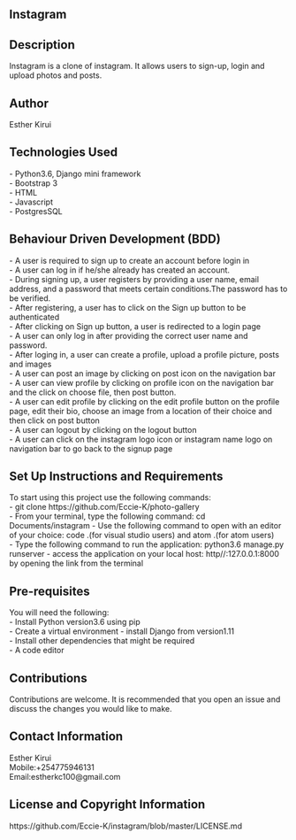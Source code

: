 <h2>Instagram</h2>

<h2>Description</h2>
Instagram is a clone of instagram. It allows users to sign-up, login and upload photos and posts.

<h2>Author</h2>
Esther Kirui

<h2>Technologies Used</h2>
- Python3.6, Django mini framework<br>
- Bootstrap 3<br>
- HTML<br>
- Javascript<br>
- PostgresSQL<br>

<h2>Behaviour Driven Development (BDD)</h2>
- A user is required to sign up to create an account before login in <br>
- A user can log in if he/she already has created an account.<br>
- During signing up, a user registers by providing a user name, email address, and a password that meets certain conditions.The password has to be verified.<br>
- After registering, a user has to click on the Sign up button to be authenticated<br>
- After clicking on Sign up button, a user is redirected to a login page<br>
- A user can only log in after providing the correct user name and password.<br>
- After loging in, a user can create a profile, upload a profile picture, posts and images<br>
- A user can post an image by clicking on post icon on the navigation bar<br>
- A user can view profile by clicking on profile icon on the navigation bar and the click on choose file, then post button.<br>
- A user can edit profile by clicking on the edit profile button on the profile page, edit their bio, choose an image from a location of their choice and then click on post button<br>
- A user can logout by clicking on the logout button<br>
- A user can click on the instagram logo icon or instagram name logo on navigation bar to go back to the signup page<br>


<h2>Set Up Instructions and Requirements</h2>
To start using this project use the following commands:<br>
- git clone https://github.com/Eccie-K/photo-gallery<br>
- From your terminal, type the following command: cd Documents/instagram
- Use the following command to open with an editor of your choice: code .(for visual studio users) and atom .(for atom users)<br>
- Type the following command to run the application: python3.6 manage.py runserver
- access the application on your local host: http//:127.0.0.1:8000 by opening the link from the terminal<br>

<h2>Pre-requisites</h2>
You will need the following:<br>
- Install Python version3.6 using pip<br>
- Create a virtual environment
- install Django from version1.11<br>
- Install other dependencies that might be required<br>
- A code editor<br>

<h2>Contributions</h2>
Contributions are welcome. It is recommended that you open an issue and discuss
the changes you would like to make.

<h2>Contact Information</h2>
Esther Kirui<br>
Mobile:+254775946131<br>
Email:estherkc100@gmail.com<br>

<h2>License and Copyright Information</h2>
https://github.com/Eccie-K/instagram/blob/master/LICENSE.md